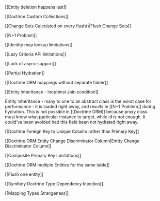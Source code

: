[[Entity deletion happens last]]

[[Doctrine Custom Collections]]

[[Change Sets Calculated on every flush()|Flush Change Sets]]

[[N+1 Problem]]

[[Identity map lookup limitations]]

[[Lazy Criteria API limitations]]

[[Lack of async support]]

[[Partial Hydration]]

[[Doctrine ORM mappings without separate folder]]

[[Entity Inheritance - Inoptimal Join condition]]

Entity Inheritance - many to one to an abstract class is the worst case for performance - it is loaded right away, and results in [[N+1 Problem]] during hydration. This is not possible in [[Doctrine ORM]] because proxy class must know what particular instance to target, while id is not enough. It could've been avoided had this field been not hydrated right away.

[[Doctrine Foreign Key to Unique Column rather than Primary Key]]

[[Doctrine ORM Entity Change Discriminator Column|Entity Change Discriminator Column]]

[[Composite Primary Key Limitations]]

[[Doctrine ORM multiple Entities for the same table]]

[[Flush one entity]]

[[Symfony Doctrine Type Dependency Injection]]

[[Mapping Types Strangeness]]
